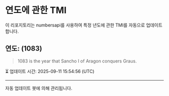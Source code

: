 
# 연도에 관한 TMI

이 리포지토리는 numbersapi를 사용하여 특정 년도에 관한 TMI를 자동으로 업데이트합니다.

## 연도: (1083)
> 1083 is the year that Sancho I of Aragon conquers Graus.

⏳ 업데이트 시간: 2025-09-11 15:54:56 (UTC)

---
자동 업데이트 봇에 의해 관리됩니다.
